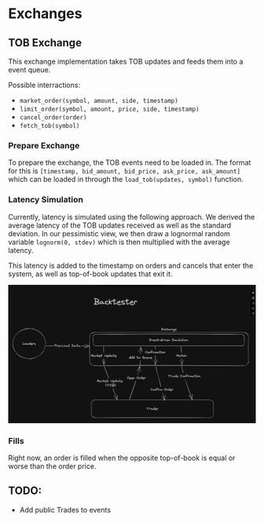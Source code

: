 # Exchanges 


## TOB Exchange

This exchange implementation takes TOB updates and feeds them into a event queue. 


Possible interractions: 
- `market_order(symbol, amount, side, timestamp)`
- `limit_order(symbol, amount, price, side, timestamp)`
- `cancel_order(order)`
- `fetch_tob(symbol)`

### Prepare Exchange
To prepare the exchange, the TOB events need to be loaded in. The format for this is `[timestamp, bid_amount, bid_price, ask_price, ask_amount]` which can be loaded in through the `load_tob(updates, symbol)` function. 

### Latency Simulation

Currently, latency is simulated using the following approach. We derived the average latency of the TOB updates received as well as the standard deviation. In our pessimistic view, we then draw a lognormal random variable `lognorm(0, stdev)` which is then multiplied with the average latency. 

This latency is added to the timestamp on orders and cancels that enter the system, as well as top-of-book updates that exit it. 

![latency_example](https://github.com/jaNGOB/pySimX/blob/main/docs/pictures/latency.png)

### Fills
Right now, an order is filled when the opposite top-of-book is equal or worse than the order price. 



## TODO: 
- Add public Trades to events